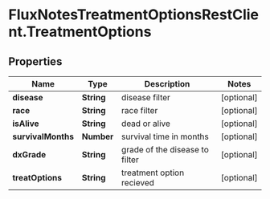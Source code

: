 # FluxNotesTreatmentOptionsRestClient.TreatmentOptions

## Properties
Name | Type | Description | Notes
------------ | ------------- | ------------- | -------------
**disease** | **String** | disease filter | [optional] 
**race** | **String** | race filter | [optional] 
**isAlive** | **String** | dead or alive | [optional] 
**survivalMonths** | **Number** | survival time in months | [optional] 
**dxGrade** | **String** | grade of the disease to filter | [optional] 
**treatOptions** | **String** | treatment option recieved | [optional] 


